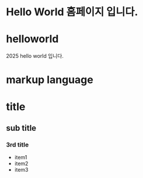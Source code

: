 # Hello World 홈페이지 입니다. 

# helloworld
2025 hello world 입니다.

# markup language
# title
## sub title
### 3rd title
 - item1
 - item2
 - item3
